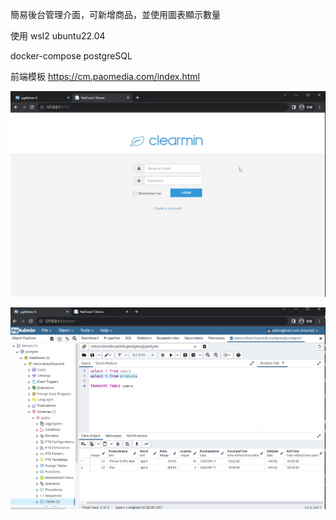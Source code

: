 簡易後台管理介面，可新增商品，並使用圖表顯示數量

使用 wsl2 ubuntu22.04

docker-compose  postgreSQL

前端模板 https://cm.paomedia.com/index.html

![image](https://github.com/lovequ4/netcore7MVC_Dashboard/blob/main/ScreenShot/netcore7MVC_DEMO.gif)

![image](https://github.com/lovequ4/netcore7MVC_Dashboard/blob/main/ScreenShot/%E8%9E%A2%E5%B9%95%E6%93%B7%E5%8F%96%E7%95%AB%E9%9D%A2%202023-09-17%20184553.png)
